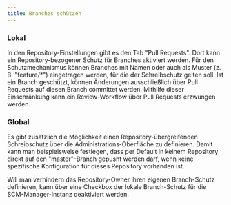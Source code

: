 ```yaml
---
title: Branches schützen
---
```

### Lokal
In den Repository-Einstellungen gibt es den Tab "Pull Requests". Dort kann ein Repository-bezogener Schutz für Branches aktiviert werden. Für den Schutzmechanismus können Branches mit Namen oder auch als Muster (z. B. "feature/*") eingetragen werden, für die der Schreibschutz gelten soll. Ist ein Branch geschützt, können Änderungen ausschließlich über Pull Requests auf diesen Branch committet werden. Mithilfe dieser Einschränkung kann ein Review-Workflow über Pull Requests erzwungen werden.

### Global
Es gibt zusätzlich die Möglichkeit einen Repository-übergreifenden Schreibschutz über die Administrations-Oberfläche zu definieren. Damit kann man beispielsweise festlegen, dass per Default in keinem Repository direkt auf den "master"-Branch gepusht werden darf, wenn keine spezifische Konfiguration für dieses Repository vorhanden ist.

Will man verhindern das Repository-Owner ihren eigenen Branch-Schutz definieren, kann über eine Checkbox der lokale Branch-Schutz für die SCM-Manager-Instanz deaktiviert werden.
